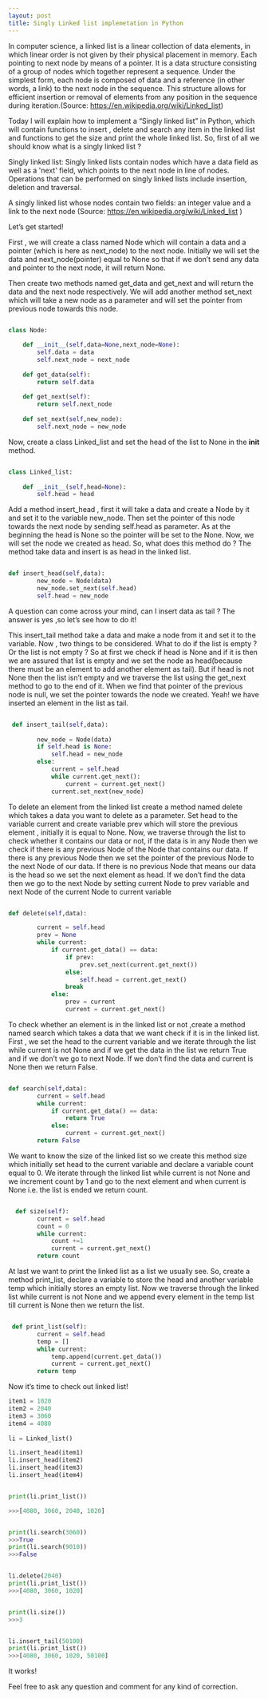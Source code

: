```yaml
---
layout: post
title: Singly Linked list implemetation in Python
---
```


In computer science, a linked list is a linear collection of data elements, in which linear order is not given by their physical placement in memory. Each pointing to next node by means of a pointer. It is a data structure consisting of a group of nodes which together represent a sequence. Under the simplest form, each node is composed of data and a reference (in other words, a link) to the next node in the sequence. This structure allows for efficient insertion or removal of elements from any position in the sequence during iteration.(Source: https://en.wikipedia.org/wiki/Linked_list)

Today I will explain how to implement a “Singly linked list” in Python, which will contain functions to insert , delete and search any item in the linked list and functions to get the size and print the whole linked list. So, first of all we should know what is a singly linked list ?

Singly linked list: Singly linked lists contain nodes which have a data field as well as a 'next' field, which points to the next node in line of nodes. Operations that can be performed on singly linked lists include insertion, deletion and traversal.



A singly linked list whose nodes contain two fields: an integer value and a link to the next node
(Source: https://en.wikipedia.org/wiki/Linked_list )


Let’s get started!

First , we will create a class named Node which will contain a data and a pointer (which is here as next_node) to the next node. Initially we will set the data and next_node(pointer) equal to None so that if we don’t send any data and pointer to the next node, it will return None.

Then create two methods named get_data and get_next and will return the data and the next node respectively.
We will add another method set_next which will take a new node as a parameter and will set the pointer from previous node towards this node.

```python

class Node:
    
    def __init__(self,data=None,next_node=None):
        self.data = data
        self.next_node = next_node
    
    def get_data(self):
        return self.data
    
    def get_next(self):
        return self.next_node
    
    def set_next(self,new_node):
        self.next_node = new_node

```

Now, create a class Linked_list and set the head of the list to None in the __init__ method.

```python

class Linked_list:
    
    def __init__(self,head=None):
        self.head = head
```
Add a method insert_head , first it will take a data  and create a Node by it and set it to the variable new_node. Then set the pointer of this node towards the next node by sending self.head as parameter. As at the beginning the head is None so the pointer will be set to the None. Now, we will set the node we created as head. So, what does this method do ? The method take data and insert is as head in the linked list. 

```python

def insert_head(self,data):
        new_node = Node(data)
        new_node.set_next(self.head)
        self.head = new_node
```
A question can come across your mind, can I insert data as tail ? The answer is yes ,so let’s see how to do it!

This insert_tail method take a data and make a node from it and set it to the variable. Now , two things to be considered. What to do if the list is empty ? Or the list is not empty ? So at first we check if head is None and if it is then we are assured that list is empty and we set the node as head(because there must be an element to add another element as tail). But if head is not None then the list isn’t empty and we traverse the list using the get_next method to go to the end of it. When we find that pointer of the previous node is null, we set the pointer towards the node we created. Yeah! we have inserted an element in the list as tail.

```python

 def insert_tail(self,data):
 
        new_node = Node(data)
        if self.head is None:
            self.head = new_node
        else:
            current = self.head
            while current.get_next():
                current = current.get_next()
            current.set_next(new_node)
```

To delete an element from the linked list create a method named delete which takes a data you want to delete as a parameter. Set head to the variable current and create variable prev which will store the previous element , initially it is equal to None. Now, we traverse through the list to check whether it contains our data or not, if the data is in any Node then we check if there is any previous Node of the Node that contains our data. If there is any previous Node then we set the pointer of the previous Node to the next Node of our data. If there is no previous Node that means our data is the head so we set the next element as head. If we don’t find the data then we go to the next Node by setting current Node to prev variable and next Node of the current Node to current variable
 
```python

def delete(self,data):

        current = self.head
        prev = None
        while current:
            if current.get_data() == data:
                if prev:
                    prev.set_next(current.get_next())
                else:
                    self.head = current.get_next()
                break
            else:
                prev = current
                current = current.get_next()
```
To check whether an element is in the linked list or not ,create a method named search which takes a data that we want check if it is in the linked list. First , we set the head to the current variable and we iterate through the list while current is not None and if we get the data in the list we return True  and if we don’t we go to next Node. If we don’t find the data and current is None then we return False. 

```python

def search(self,data):
        current = self.head
        while current:
            if current.get_data() == data:
                return True
            else:
                current = current.get_next()
        return False
```
We want to know the size of the linked list so we create this method size  which initially set head to the current variable and declare a variable count equal to 0. We iterate through the linked list while current is not None  and we increment count by 1 and go to the next element and when current is None i.e. the list is ended we return count.

```python

  def size(self):
        current = self.head
        count = 0
        while current:
            count +=1
            current = current.get_next()
        return count
```
At last we want to print the linked list as a list we usually see.
So, create a method print_list, declare a variable to store the head
and another variable temp which initially stores an empty list. Now we traverse through the linked list while current is not None  and we append every element in the temp list till current is None then we return the list.

```python

 def print_list(self):
        current = self.head
        temp = []
        while current:
            temp.append(current.get_data())
            current = current.get_next()
        return temp
```

Now it’s time to check out linked list!

```python
item1 = 1020
item2 = 2040
item3 = 3060
item4 = 4080
 
li = Linked_list()

li.insert_head(item1)
li.insert_head(item2)
li.insert_head(item3)
li.insert_head(item4)


print(li.print_list())

>>>[4080, 3060, 2040, 1020]


print(li.search(3060))
>>>True
print(li.search(9010))
>>>False


li.delete(2040)
print(li.print_list())
>>>[4080, 3060, 1020]


print(li.size())
>>>3 


li.insert_tail(50100)
print(li.print_list())
>>>[4080, 3060, 1020, 50100]
```
It works! 

Feel free to ask any question and comment for any kind of correction.


